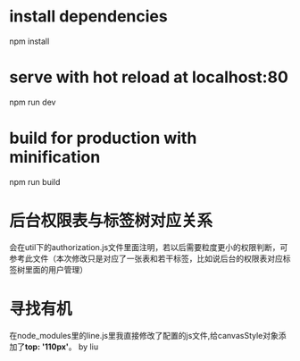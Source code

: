 # install dependencies
npm install

# serve with hot reload at localhost:80
npm run dev

# build for production with minification
npm run build

# 后台权限表与标签树对应关系
会在util下的authorization.js文件里面注明，若以后需要粒度更小的权限判断，可参考此文件（本次修改只是对应了一张表和若干标签，比如说后台的权限表对应标签树里面的用户管理）

# 寻找有机
在node_modules里的line.js里我直接修改了配置的js文件,给canvasStyle对象添加了**top: '110px'**。 by liu